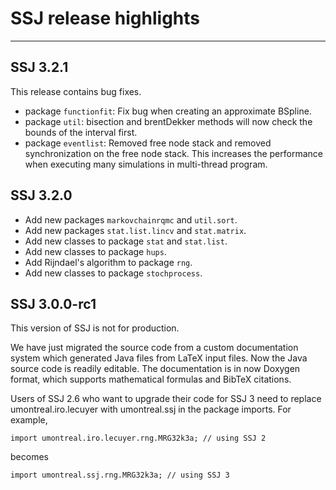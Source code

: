# SSJ release highlights
---

## SSJ 3.2.1

This release contains bug fixes.

- package `functionfit`: Fix bug when creating an approximate BSpline.
- package `util`: bisection and brentDekker methods will now check the bounds of the interval first.
- package `eventlist`: Removed free node stack and removed synchronization on the free node stack. This increases the performance when executing many simulations in multi-thread program.

## SSJ 3.2.0

- Add new packages `markovchainrqmc` and `util.sort`.
- Add new packages `stat.list.lincv` and `stat.matrix`.
- Add new classes to package `stat` and `stat.list`.
- Add new classes to package `hups`.
- Add Rijndael's algorithm to package `rng`.
- Add new classes to package `stochprocess`.

## SSJ 3.0.0-rc1

This version of SSJ is not for production.

We have just migrated the source code from a custom documentation system which generated Java files from LaTeX input files. Now the Java source code is readily editable. The documentation is in now Doxygen format, which supports mathematical formulas and BibTeX citations.

Users of SSJ 2.6 who want to upgrade their code for SSJ 3 need to replace umontreal.iro.lecuyer with umontreal.ssj in the package imports. For example,

    import umontreal.iro.lecuyer.rng.MRG32k3a; // using SSJ 2

becomes

    import umontreal.ssj.rng.MRG32k3a; // using SSJ 3


